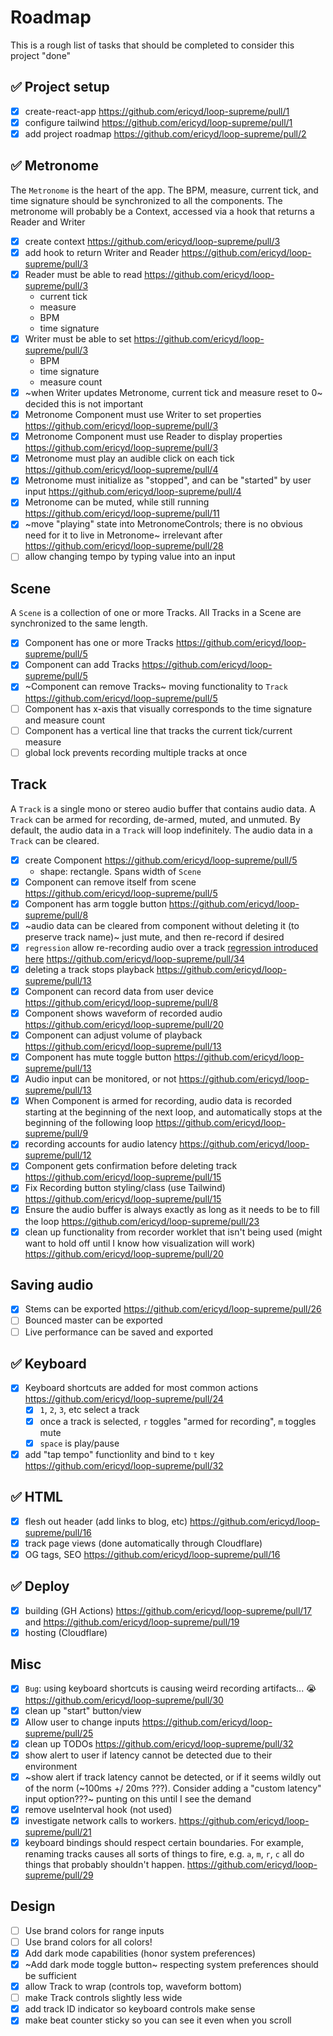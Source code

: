# Roadmap

This is a rough list of tasks that should be completed to consider this project "done"

## ✅ Project setup

- [x] create-react-app https://github.com/ericyd/loop-supreme/pull/1
- [x] configure tailwind https://github.com/ericyd/loop-supreme/pull/1
- [x] add project roadmap https://github.com/ericyd/loop-supreme/pull/2

## ✅ Metronome

The `Metronome` is the heart of the app. The BPM, measure, current tick, and time signature should be synchronized to all the components. The metronome will probably be a Context, accessed via a hook that returns a Reader and Writer

- [x] create context https://github.com/ericyd/loop-supreme/pull/3
- [x] add hook to return Writer and Reader https://github.com/ericyd/loop-supreme/pull/3
- [x] Reader must be able to read https://github.com/ericyd/loop-supreme/pull/3
  - current tick
  - measure
  - BPM
  - time signature
- [x] Writer must be able to set https://github.com/ericyd/loop-supreme/pull/3
  - BPM
  - time signature
  - measure count
- [x] ~when Writer updates Metronome, current tick and measure reset to 0~ decided this is not important
- [x] Metronome Component must use Writer to set properties https://github.com/ericyd/loop-supreme/pull/3
- [x] Metronome Component must use Reader to display properties https://github.com/ericyd/loop-supreme/pull/3
- [x] Metronome must play an audible click on each tick https://github.com/ericyd/loop-supreme/pull/4
- [x] Metronome must initialize as "stopped", and can be "started" by user input https://github.com/ericyd/loop-supreme/pull/4
- [x] Metronome can be muted, while still running https://github.com/ericyd/loop-supreme/pull/11
- [x] ~move "playing" state into MetronomeControls; there is no obvious need for it to live in Metronome~ irrelevant after https://github.com/ericyd/loop-supreme/pull/28
- [ ] allow changing tempo by typing value into an input

## Scene

A `Scene` is a collection of one or more Tracks. All Tracks in a Scene are synchronized to the same length.

- [x] Component has one or more Tracks https://github.com/ericyd/loop-supreme/pull/5
- [x] Component can add Tracks https://github.com/ericyd/loop-supreme/pull/5
- [x] ~Component can remove Tracks~ moving functionality to `Track` https://github.com/ericyd/loop-supreme/pull/5
- [ ] Component has x-axis that visually corresponds to the time signature and measure count
- [ ] Component has a vertical line that tracks the current tick/current measure
- [ ] global lock prevents recording multiple tracks at once

## Track

A `Track` is a single mono or stereo audio buffer that contains audio data. A `Track` can be armed for recording, de-armed, muted, and unmuted. By default, the audio data in a `Track` will loop indefinitely. The audio data in a `Track` can be cleared.

- [x] create Component https://github.com/ericyd/loop-supreme/pull/5
  - shape: rectangle. Spans width of `Scene`
- [x] Component can remove itself from scene https://github.com/ericyd/loop-supreme/pull/5
- [x] Component has arm toggle button https://github.com/ericyd/loop-supreme/pull/8
- [x] ~audio data can be cleared from component without deleting it (to preserve track name)~ just mute, and then re-record if desired
- [x] `regression` allow re-recording audio over a track [regression introduced here](https://github.com/ericyd/loop-supreme/pull/27) https://github.com/ericyd/loop-supreme/pull/34
- [x] deleting a track stops playback https://github.com/ericyd/loop-supreme/pull/13
- [x] Component can record data from user device https://github.com/ericyd/loop-supreme/pull/8
- [x] Component shows waveform of recorded audio https://github.com/ericyd/loop-supreme/pull/20
- [x] Component can adjust volume of playback https://github.com/ericyd/loop-supreme/pull/13
- [x] Component has mute toggle button https://github.com/ericyd/loop-supreme/pull/13
- [x] Audio input can be monitored, or not https://github.com/ericyd/loop-supreme/pull/13
- [x] When Component is armed for recording, audio data is recorded starting at the beginning of the next loop, and automatically stops at the beginning of the following loop https://github.com/ericyd/loop-supreme/pull/9
- [x] recording accounts for audio latency https://github.com/ericyd/loop-supreme/pull/12
- [x] Component gets confirmation before deleting track https://github.com/ericyd/loop-supreme/pull/15
- [x] Fix Recording button styling/class (use Tailwind) https://github.com/ericyd/loop-supreme/pull/15
- [x] Ensure the audio buffer is always exactly as long as it needs to be to fill the loop https://github.com/ericyd/loop-supreme/pull/23
- [x] clean up functionality from recorder worklet that isn't being used (might want to hold off until I know how visualization will work) https://github.com/ericyd/loop-supreme/pull/20

## Saving audio

- [x] Stems can be exported https://github.com/ericyd/loop-supreme/pull/26
- [ ] Bounced master can be exported
- [ ] Live performance can be saved and exported

## ✅ Keyboard

- [x] Keyboard shortcuts are added for most common actions https://github.com/ericyd/loop-supreme/pull/24
  - [x] `1`, `2`, `3`, etc select a track
  - [x] once a track is selected, `r` toggles "armed for recording", `m` toggles mute
  - [x] `space` is play/pause
- [x] add "tap tempo" functionlity and bind to `t` key https://github.com/ericyd/loop-supreme/pull/32

## ✅ HTML

- [x] flesh out header (add links to blog, etc) https://github.com/ericyd/loop-supreme/pull/16
- [x] track page views (done automatically through Cloudflare)
- [x] OG tags, SEO https://github.com/ericyd/loop-supreme/pull/16

## ✅ Deploy

- [x] building (GH Actions) https://github.com/ericyd/loop-supreme/pull/17 and https://github.com/ericyd/loop-supreme/pull/19
- [x] hosting (Cloudflare)

## Misc

- [x] `Bug`: using keyboard shortcuts is causing weird recording artifacts... 😭 https://github.com/ericyd/loop-supreme/pull/30
- [x] clean up "start" button/view
- [x] Allow user to change inputs https://github.com/ericyd/loop-supreme/pull/25
- [x] clean up TODOs https://github.com/ericyd/loop-supreme/pull/32
- [x] show alert to user if latency cannot be detected due to their environment
- [x] ~show alert if track latency cannot be detected, or if it seems wildly out of the norm (~100ms +/ 20ms ???). Consider adding a "custom latency" input option???~ punting on this until I see the demand
- [x] remove useInterval hook (not used)
- [x] investigate network calls to workers. https://github.com/ericyd/loop-supreme/pull/21
- [x] keyboard bindings should respect certain boundaries. For example, renaming tracks causes all sorts of things to fire, e.g. `a`, `m`, `r`, `c` all do things that probably shouldn't happen. https://github.com/ericyd/loop-supreme/pull/29

## Design

- [ ] Use brand colors for range inputs
- [ ] Use brand colors for all colors!
- [x] Add dark mode capabilities (honor system preferences)
- [x] ~Add dark mode toggle button~ respecting system preferences should be sufficient
- [x] allow Track to wrap (controls top, waveform bottom)
- [ ] make Track controls slightly less wide
- [x] add track ID indicator so keyboard controls make sense
- [x] make beat counter sticky so you can see it even when you scroll
